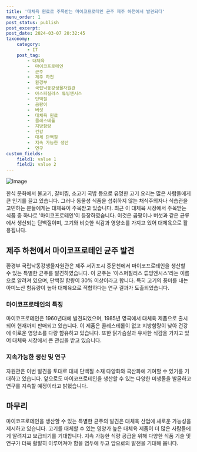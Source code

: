 ```yaml
---
title: '대체육 원료로 주목받는 마이코프로테인 균주 제주 하천에서 발견되다'
menu_order: 1
post_status: publish
post_excerpt: 
post_date: 2024-03-07 20:32:45
taxonomy:
    category:
        - IT
    post_tag:
        - 대체육
        -  마이코프로테인
        -  균주
        -  제주 하천
        -  환경부
        -  국립낙동강생물자원관
        -  아스퍼질러스 튜빙엔시스
        -  단백질
        -  곰팡이
        -  버섯
        -  대체육 원료
        -  콜레스테롤
        -  지방함량
        -  건강
        -  대체 단백질
        -  지속 가능한 생산
        -  연구
custom_fields:
    field1: value 1
    field2: value 2
---
```


![Image](https://imgnews.pstatic.net/image/215/2024/03/05/A202403050014_1_20240305073501332.jpg?type=w647)

한식 문화에서 불고기, 갈비찜, 소고기 국밥 등으로 유명한 고기 요리는 많은 사람들에게 큰 인기를 끌고 있습니다. 그러나 동물성 식품을 섭취하지 않는 채식주의자나 식습관을 고민하는 분들에게는 대체육이 주목받고 있습니다. 최근 이 대체육 시장에서 주목받는 식품 중 하나로 '마이코프로테인'이 등장하였습니다. 이것은 곰팡이나 버섯과 같은 균류에서 생산되는 단백질이며, 고기와 비슷한 식감과 영양소를 가지고 있어 대체육으로 활용됩니다.
## 제주 하천에서 마이코프로테인 균주 발견
환경부 국립낙동강생물자원관은 제주 서귀포시 중문천에서 마이코프로테인을 생산할 수 있는 특별한 균주를 발견하였습니다. 이 균주는 '아스퍼질러스 튜빙엔시스'라는 이름으로 알려져 있으며, 단백질 함량이 30% 이상이라고 합니다. 특히 고기의 풍미를 내는 아미노산 함유량이 높아 대체육으로 적합하다는 연구 결과가 도출되었습니다.
### 마이코프로테인의 특징
마이코프로테인은 1960년대에 발견되었으며, 1985년 영국에서 대체육 제품으로 출시되어 현재까지 판매되고 있습니다. 이 제품은 콜레스테롤이 없고 지방함량이 낮아 건강에 이로운 영양소를 다량 함유하고 있습니다. 또한 닭가슴살과 유사한 식감을 가지고 있어 대체육 시장에서 큰 관심을 받고 있습니다.
### 지속가능한 생산 및 연구
자원관은 이번 발견을 토대로 대체 단백질 소재 다양화와 국산화에 기여할 수 있기를 기대하고 있습니다. 앞으로도 마이코프로테인을 생산할 수 있는 다양한 미생물을 발굴하고 연구를 지속할 예정이라고 밝혔습니다.
## 마무리
마이코프로테인을 생산할 수 있는 특별한 균주의 발견은 대체육 산업에 새로운 가능성을 제시하고 있습니다. 고기를 대체할 수 있는 영양가 높은 대체육 제품이 더 많은 사람들에게 알려지고 보급되기를 기대합니다. 지속 가능한 식량 공급을 위해 다양한 식품 기술 및 연구가 더욱 활발히 이루어져야 함을 염두에 두고 앞으로의 발전을 기대해 봅니다.
